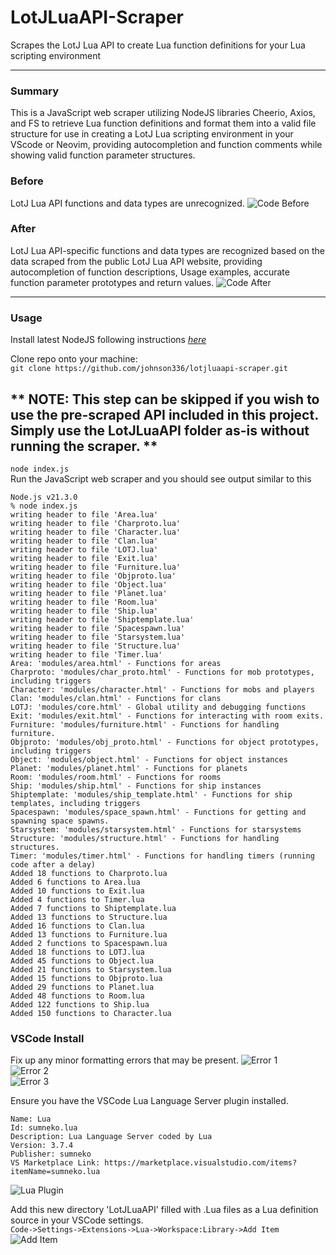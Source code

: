 # LotJLuaAPI-Scraper
Scrapes the LotJ Lua API to create Lua function definitions for your Lua scripting environment

---
### Summary
This is a JavaScript web scraper utilizing NodeJS libraries Cheerio, Axios, and FS to retrieve
Lua function definitions and format them into a valid file structure for use in creating a LotJ Lua 
scripting environment in your VScode or Neovim, providing autocompletion and function comments
while showing valid function parameter structures.

### __Before__
LotJ Lua API functions and data types are unrecognized.
![Code Before](assets/code_before.jpg)

### __After__
LotJ Lua API-specific functions and data types are recognized based on the data scraped from the public LotJ Lua API website, providing autocompletion of function descriptions, Usage examples, accurate function parameter prototypes and return values.
![Code After](assets/code_after2.png)

---
### Usage
Install latest NodeJS following instructions *[here](https://nodejs.org/en/learn/getting-started/how-to-install-nodejs)*

Clone repo onto your machine:<br>
`git clone https://github.com/johnson336/lotjluaapi-scraper.git`

## ** NOTE: This step can be skipped if you wish to use the pre-scraped API included in this project. Simply use the LotJLuaAPI folder as-is without running the scraper. **
`node index.js`<br>
Run the JavaScript web scraper and you should see output similar to this
```
Node.js v21.3.0
% node index.js
writing header to file 'Area.lua'
writing header to file 'Charproto.lua'
writing header to file 'Character.lua'
writing header to file 'Clan.lua'
writing header to file 'LOTJ.lua'
writing header to file 'Exit.lua'
writing header to file 'Furniture.lua'
writing header to file 'Objproto.lua'
writing header to file 'Object.lua'
writing header to file 'Planet.lua'
writing header to file 'Room.lua'
writing header to file 'Ship.lua'
writing header to file 'Shiptemplate.lua'
writing header to file 'Spacespawn.lua'
writing header to file 'Starsystem.lua'
writing header to file 'Structure.lua'
writing header to file 'Timer.lua'
Area: 'modules/area.html' - Functions for areas
Charproto: 'modules/char_proto.html' - Functions for mob prototypes, including triggers
Character: 'modules/character.html' - Functions for mobs and players
Clan: 'modules/clan.html' - Functions for clans
LOTJ: 'modules/core.html' - Global utility and debugging functions
Exit: 'modules/exit.html' - Functions for interacting with room exits.
Furniture: 'modules/furniture.html' - Functions for handling furniture.
Objproto: 'modules/obj_proto.html' - Functions for object prototypes, including triggers
Object: 'modules/object.html' - Functions for object instances
Planet: 'modules/planet.html' - Functions for planets
Room: 'modules/room.html' - Functions for rooms
Ship: 'modules/ship.html' - Functions for ship instances
Shiptemplate: 'modules/ship_template.html' - Functions for ship templates, including triggers
Spacespawn: 'modules/space_spawn.html' - Functions for getting and spawning space spawns.
Starsystem: 'modules/starsystem.html' - Functions for starsystems
Structure: 'modules/structure.html' - Functions for handling structures.
Timer: 'modules/timer.html' - Functions for handling timers (running code after a delay)
Added 18 functions to Charproto.lua
Added 6 functions to Area.lua
Added 10 functions to Exit.lua
Added 4 functions to Timer.lua
Added 7 functions to Shiptemplate.lua
Added 13 functions to Structure.lua
Added 16 functions to Clan.lua
Added 13 functions to Furniture.lua
Added 2 functions to Spacespawn.lua
Added 18 functions to LOTJ.lua
Added 45 functions to Object.lua
Added 21 functions to Starsystem.lua
Added 15 functions to Objproto.lua
Added 29 functions to Planet.lua
Added 48 functions to Room.lua
Added 122 functions to Ship.lua
Added 150 functions to Character.lua
```

### VSCode Install
Fix up any minor formatting errors that may be present.
![Error 1](assets/error1.jpg)<br>
![Error 2](assets/error2.jpg)<br>
![Error 3](assets/error3.jpg)<br>

Ensure you have the VSCode Lua Language Server plugin installed.
```
Name: Lua
Id: sumneko.lua
Description: Lua Language Server coded by Lua
Version: 3.7.4
Publisher: sumneko
VS Marketplace Link: https://marketplace.visualstudio.com/items?itemName=sumneko.lua
```
![Lua Plugin](assets/lua_plugin.jpg)

Add this new directory 'LotJLuaAPI' filled with .Lua files as a Lua definition source in your VSCode settings.<br>
`Code->Settings->Extensions->Lua->Workspace:Library->Add Item`
![Add Item](assets/add_item.jpg)
